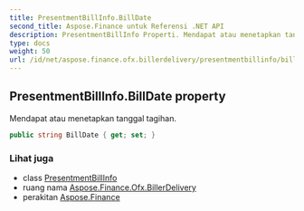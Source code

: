```yaml
---
title: PresentmentBillInfo.BillDate
second_title: Aspose.Finance untuk Referensi .NET API
description: PresentmentBillInfo Properti. Mendapat atau menetapkan tanggal tagihan.
type: docs
weight: 50
url: /id/net/aspose.finance.ofx.billerdelivery/presentmentbillinfo/billdate/
---
```

## PresentmentBillInfo.BillDate property

Mendapat atau menetapkan tanggal tagihan.

```csharp
public string BillDate { get; set; }
```

### Lihat juga

* class [PresentmentBillInfo](../)
* ruang nama [Aspose.Finance.Ofx.BillerDelivery](../../presentmentbillinfo/)
* perakitan [Aspose.Finance](../../../)


